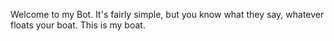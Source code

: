 Welcome to my Bot.
It's fairly simple, but you know what they say, whatever floats your boat.
This is my boat.


